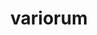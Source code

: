 ---
title: "variorum"
layout: cache
categories: [package, develop-2023-09-10]
meta: {"versions": ["0.6.0"], "compilers": ["gcc@=11.1.0", "oneapi@=2023.2.0"], "oss": ["ubuntu20.04"], "platforms": ["linux"], "targets": ["x86_64", "x86_64_v3"], "stacks": ["e4s", "e4s-oneapi", "root"], "num_specs": 2, "num_specs_by_stack": {"e4s-oneapi": 1, "root": 2, "e4s": 1}}
spec_details: [{"hash": "kqjgwntz6rvjb2phegrblb5h5rqzhccs", "compiler": "oneapi@=2023.2.0", "versions": ["0.6.0"], "os": "ubuntu20.04", "platform": "linux", "target": "x86_64", "variants": ["build_system=cmake", "build_type=Release", "~docs", "generator=make", "~ipo", "+shared"], "stacks": ["e4s-oneapi", "root"], "size": "-", "tarball": "https://binaries.spack.io/releases/develop-2023-09-10/build_cache/linux-ubuntu20.04-x86_64/oneapi-2023.2.0/variorum-0.6.0/linux-ubuntu20.04-x86_64-oneapi-2023.2.0-variorum-0.6.0-kqjgwntz6rvjb2phegrblb5h5rqzhccs.spack"}, {"hash": "nxmehofwmr2hvke3oplg6yuyr7eokjtn", "compiler": "gcc@=11.1.0", "versions": ["0.6.0"], "os": "ubuntu20.04", "platform": "linux", "target": "x86_64_v3", "variants": ["build_system=cmake", "build_type=Release", "~docs", "generator=make", "~ipo", "+shared"], "stacks": ["e4s", "root"], "size": "-", "tarball": "https://binaries.spack.io/releases/develop-2023-09-10/build_cache/linux-ubuntu20.04-x86_64_v3/gcc-11.1.0/variorum-0.6.0/linux-ubuntu20.04-x86_64_v3-gcc-11.1.0-variorum-0.6.0-nxmehofwmr2hvke3oplg6yuyr7eokjtn.spack"}]
---